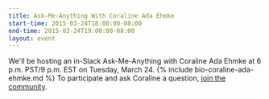 ```yaml
---
title: Ask-Me-Anything With Coraline Ada Ehmke
start-time: 2015-03-24T18:00:00-08:00
end-time: 2015-03-24T19:00:00-08:00
layout: event
---
```

We'll be hosting an in-Slack Ask-Me-Anything with Coraline Ada Ehmke at 6 p.m. PST/9 p.m. EST on Tuesday, March 24.
{% include bio-coraline-ada-ehmke.md %}
To participate and ask Coraline a question, [join the community](https://zee8.typeform.com/to/b9wyG6?invite-code=announce-coralines-ama).
